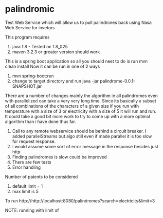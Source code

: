 # palindromic
Test Web Service which will allow us to pull palindrones back using Nasa Web Service
for invetors

This program requires

1. java 1.8 - Tested on 1.8_025 
2. maven 3.2.3 or greater version should work

This is a spring boot application so all you should neet to do is run mvn clean install
Now it can be run in one of 2 ways

1.  mvn spring-boot:run
2.  change to target directory and run java -jar  palindrome-0.0.1-SNAPSHOT.jar

There are a number of changes mainly the algorithm ie all palindromes even with parallelized can take
a very very long time.  Since its basically a subset of all combinations of the characters of a given size
if you run with temperature with a size of 3 or electricity with a size of 5 it will run and run.
It could take a good bit more work to try to come up with a more optimal algorithm than i have done thus far.


1. Call to any remote webservice should be behind a circuit breaker.  I added parallelStreams but algo still even if
   made parallel it is too slow for request response.
2. I would assume some sort of error message in the response besides just http 
3. Finding palindromes is slow could be improved
4. There are few tests
5. Error handling

Number of patents to be considered
1. default limit = 1
2. max limit is 5


To run
http://http://localhost:8080/palindromes?search=electricity&limit=3

NOTE:
running with limit of 
   
   
